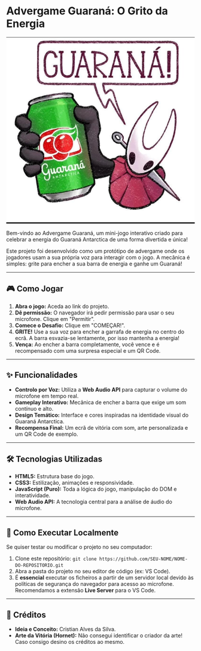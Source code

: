 # Advergame Guaraná: O Grito da Energia

![Captura de Ecrã do Jogo](img/hornet-vitoria.png)

Bem-vindo ao Advergame Guaraná, um mini-jogo interativo criado para celebrar a energia do Guaraná Antarctica de uma forma divertida e única!

Este projeto foi desenvolvido como um protótipo de advergame onde os jogadores usam a sua própria voz para interagir com o jogo. A mecânica é simples: grite para encher a sua barra de energia e ganhe um Guaraná!

---

## 🎮 Como Jogar

1.  **Abra o jogo:** Aceda ao link do projeto.
2.  **Dê permissão:** O navegador irá pedir permissão para usar o seu microfone. Clique em "Permitir".
3.  **Comece o Desafio:** Clique em "COMEÇAR!".
4.  **GRITE!** Use a sua voz para encher a garrafa de energia no centro do ecrã. A barra esvazia-se lentamente, por isso mantenha a energia!
5.  **Vença:** Ao encher a barra completamente, você vence e é recompensado com uma surpresa especial e um QR Code.

---

## ✨ Funcionalidades

* **Controlo por Voz:** Utiliza a **Web Audio API** para capturar o volume do microfone em tempo real.
* **Gameplay Interativo:** Mecânica de encher a barra que exige um som contínuo e alto.
* **Design Temático:** Interface e cores inspiradas na identidade visual do Guaraná Antarctica.
* **Recompensa Final:** Um ecrã de vitória com som, arte personalizada e um QR Code de exemplo.

---

## 🛠️ Tecnologias Utilizadas

* **HTML5:** Estrutura base do jogo.
* **CSS3:** Estilização, animações e responsividade.
* **JavaScript (Puro):** Toda a lógica do jogo, manipulação do DOM e interatividade.
* **Web Audio API:** A tecnologia central para a análise de áudio do microfone.

---

## 🚀 Como Executar Localmente

Se quiser testar ou modificar o projeto no seu computador:

1.  Clone este repositório: `git clone https://github.com/SEU-NOME/NOME-DO-REPOSITORIO.git`
2.  Abra a pasta do projeto no seu editor de código (ex: VS Code).
3.  É **essencial** executar os ficheiros a partir de um servidor local devido às políticas de segurança do navegador para acesso ao microfone. Recomendamos a extensão **Live Server** para o VS Code.

---

## 🎨 Créditos

* **Ideia e Conceito:** Cristian Alves da Silva.
* **Arte da Vitória (Hornet):** Não consegui identificar o criador da arte! Caso consigo desino os créditos ao mesmo.
